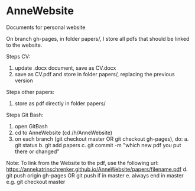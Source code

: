 # AnneWebsite
Documents for personal website

On branch gh-pages, in folder papers/, I store all pdfs that should be linked
to the website. 

Steps CV:
1. update .docx document, save as CV.docx
2. save as CV.pdf and store in folder papers/, replacing the previous version

Steps other papers:
1. store as pdf directly in folder papers/


Steps Git Bash:
1. open GitBash
2. cd to AnneWebsite (cd /h/AnneWebsite)
3. on each branch (git checkout master OR git checkout gh-pages), do:
a. git status
b. git add papers
c. git commit -m "which new pdf you put there or changed"

Note: To link from the Website to the pdf, use the following url:
https://annekatrinschrenker.github.io/AnneWebsite/papers/filename.pdf
d. git push origin gh-pages OR git push if in master
e. always end in master e.g. git checkout master 
